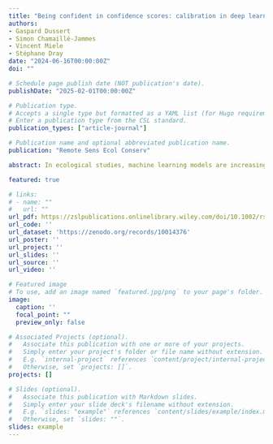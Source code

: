 ```yaml
---
title: "Being confident in confidence scores: calibration in deep learning models for camera trap image sequences"
authors:
- Gaspard Dussert
- Simon Chamaillé-Jammes
- Vincent Miele
- Stéphane Dray
date: "2024-06-16T00:00:00Z"
doi: ""

# Schedule page publish date (NOT publication's date).
publishDate: "2025-02-01T00:00:00Z"

# Publication type.
# Accepts a single type but formatted as a YAML list (for Hugo requirements).
# Enter a publication type from the CSL standard.
publication_types: ["article-journal"]

# Publication name and optional abbreviated publication name.
publication: "Remote Sens Ecol Conserv"

abstract: In ecological studies, machine learning models are increasingly being used for the automatic processing of camera trap images. Although this automation facilitates and accelerates the identification step, the results of these models may lack interpretability and their immediate applicability to ecological downstream tasks (e.g. occupancy estimation) remains questionable. In particular, little is known about their calibration, a property that allows confidence scores to be interpreted as probabilities that model's predictions are true. Using a large and diverse European camera trap dataset, we investigate whether deep learning models for species classification in camera trap images are well calibrated. Additionally, as camera traps are often configured to take multiple photos of the same event, we also explore the calibration of predictions aggregated across sequences of images. Finally, we study the effect and the practicality of a post-hoc calibration method, i.e. temperature scaling, for predictions made at image and sequence levels. Based on five established models and three independent test sets, we show that averaging the logits over the sequence, selecting an appropriate architecture, and optionally using temperature scaling can produce well-calibrated models. Our findings have clear implication for, for instance, the calculation of error rates or the selection of confidence score thresholds in ecological studies making use of artificial intelligence models.

featured: true

# links:
# - name: ""
#   url: ""
url_pdf: https://zslpublications.onlinelibrary.wiley.com/doi/10.1002/rse2.412
url_code: ''
url_dataset: 'https://zenodo.org/records/10014376'
url_poster: ''
url_project: ''
url_slides: ''
url_source: ''
url_video: ''

# Featured image
# To use, add an image named `featured.jpg/png` to your page's folder. 
image:
  caption: ''
  focal_point: ""
  preview_only: false

# Associated Projects (optional).
#   Associate this publication with one or more of your projects.
#   Simply enter your project's folder or file name without extension.
#   E.g. `internal-project` references `content/project/internal-project/index.md`.
#   Otherwise, set `projects: []`.
projects: []

# Slides (optional).
#   Associate this publication with Markdown slides.
#   Simply enter your slide deck's filename without extension.
#   E.g. `slides: "example"` references `content/slides/example/index.md`.
#   Otherwise, set `slides: ""`.
slides: example
---
```

